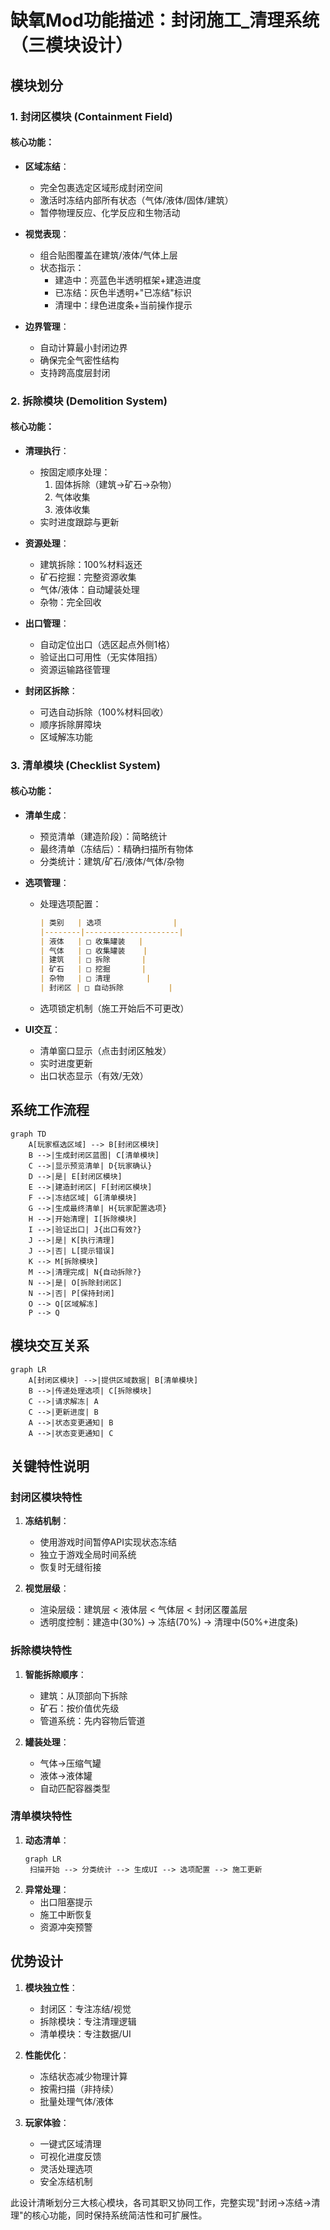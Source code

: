 # 缺氧Mod功能描述：封闭施工_清理系统（三模块设计）

## 模块划分
### 1. 封闭区模块 (Containment Field)
#### 核心功能：
- **区域冻结**：
  - 完全包裹选定区域形成封闭空间
  - 激活时冻结内部所有状态（气体/液体/固体/建筑）
  - 暂停物理反应、化学反应和生物活动

- **视觉表现**：
  - 组合贴图覆盖在建筑/液体/气体上层
  - 状态指示：
    - 建造中：亮蓝色半透明框架+建造进度
    - 已冻结：灰色半透明+"已冻结"标识
    - 清理中：绿色进度条+当前操作提示

- **边界管理**：
  - 自动计算最小封闭边界
  - 确保完全气密性结构
  - 支持跨高度层封闭

### 2. 拆除模块 (Demolition System)
#### 核心功能：
- **清理执行**：
  - 按固定顺序处理：
    1. 固体拆除（建筑→矿石→杂物）
    2. 气体收集
    3. 液体收集
  - 实时进度跟踪与更新

- **资源处理**：
  - 建筑拆除：100%材料返还
  - 矿石挖掘：完整资源收集
  - 气体/液体：自动罐装处理
  - 杂物：完全回收

- **出口管理**：
  - 自动定位出口（选区起点外侧1格）
  - 验证出口可用性（无实体阻挡）
  - 资源运输路径管理

- **封闭区拆除**：
  - 可选自动拆除（100%材料回收）
  - 顺序拆除屏障块
  - 区域解冻功能

### 3. 清单模块 (Checklist System)
#### 核心功能：
- **清单生成**：
  - 预览清单（建造阶段）：简略统计
  - 最终清单（冻结后）：精确扫描所有物体
  - 分类统计：建筑/矿石/液体/气体/杂物

- **选项管理**：
  - 处理选项配置：
    ```markdown
    | 类别   | 选项                |
    |--------|---------------------|
    | 液体   | □ 收集罐装   |
    | 气体   | □ 收集罐装    |
    | 建筑   | □ 拆除       |
    | 矿石   | □ 挖掘       |
    | 杂物   | □ 清理        |
    | 封闭区 | □ 自动拆除          |
    ```
  - 选项锁定机制（施工开始后不可更改）

- **UI交互**：
  - 清单窗口显示（点击封闭区触发）
  - 实时进度更新
  - 出口状态显示（有效/无效）

## 系统工作流程

```mermaid
graph TD
    A[玩家框选区域] --> B[封闭区模块]
    B -->|生成封闭区蓝图| C[清单模块]
    C -->|显示预览清单| D{玩家确认}
    D -->|是| E[封闭区模块]
    E -->|建造封闭区| F[封闭区模块]
    F -->|冻结区域| G[清单模块]
    G -->|生成最终清单| H{玩家配置选项}
    H -->|开始清理| I[拆除模块]
    I -->|验证出口| J{出口有效?}
    J -->|是| K[执行清理]
    J -->|否| L[提示错误]
    K --> M[拆除模块]
    M -->|清理完成| N{自动拆除?}
    N -->|是| O[拆除封闭区]
    N -->|否| P[保持封闭]
    O --> Q[区域解冻]
    P --> Q
```

## 模块交互关系

```mermaid
graph LR
    A[封闭区模块] -->|提供区域数据| B[清单模块]
    B -->|传递处理选项| C[拆除模块]
    C -->|请求解冻| A
    C -->|更新进度| B
    A -->|状态变更通知| B
    A -->|状态变更通知| C
```

## 关键特性说明

### 封闭区模块特性
1. **冻结机制**：
   - 使用游戏时间暂停API实现状态冻结
   - 独立于游戏全局时间系统
   - 恢复时无缝衔接

2. **视觉层级**：
   - 渲染层级：建筑层 < 液体层 < 气体层 < 封闭区覆盖层
   - 透明度控制：建造中(30%) → 冻结(70%) → 清理中(50%+进度条)

### 拆除模块特性
1. **智能拆除顺序**：
   - 建筑：从顶部向下拆除
   - 矿石：按价值优先级
   - 管道系统：先内容物后管道

2. **罐装处理**：
   - 气体→压缩气罐
   - 液体→液体罐
   - 自动匹配容器类型

### 清单模块特性
1. **动态清单**：
   ```mermaid
   graph LR
    扫描开始 --> 分类统计 --> 生成UI --> 选项配置 --> 施工更新
   ```
2. **异常处理**：
   - 出口阻塞提示
   - 施工中断恢复
   - 资源冲突预警

## 优势设计
1. **模块独立性**：
   - 封闭区：专注冻结/视觉
   - 拆除模块：专注清理逻辑
   - 清单模块：专注数据/UI

2. **性能优化**：
   - 冻结状态减少物理计算
   - 按需扫描（非持续）
   - 批量处理气体/液体

3. **玩家体验**：
   - 一键式区域清理
   - 可视化进度反馈
   - 灵活处理选项
   - 安全冻结机制

此设计清晰划分三大核心模块，各司其职又协同工作，完整实现"封闭→冻结→清理"的核心功能，同时保持系统简洁性和可扩展性。